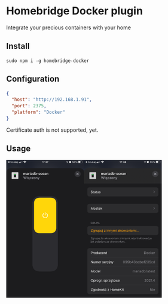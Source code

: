 # Homebridge Docker plugin

Integrate your precious containers with your home

## Install

```shell
sudo npm i -g homebridge-docker
```

## Configuration

```json
{
  "host": "http://192.168.1.91", 
  "port": 2375, 
  "platform": "Docker"
}
```

Certificate auth is not supported, yet.

## Usage

<img src="https://raw.githubusercontent.com/kpostekk/homebridge-docker/main/.github/21-04-11%2017-37-49%201563.png" height="370"><img src="https://raw.githubusercontent.com/kpostekk/homebridge-docker/main/.github/21-04-11%2017-38-00%201564.png" height="370">
